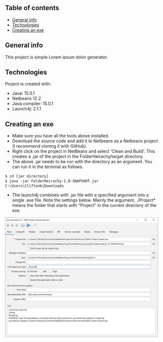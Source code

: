 ## Table of contents
* [General info](#general-info)
* [Technologies](#technologies)
* [Creating an exe](#creating-an-exe)

## General info
This project is simple Lorem ipsum dolor generator.
	
## Technologies
Project is created with:
* Java: 15.0.1
* Netbeans 12.2
* Java compiler: 15.0.1
* Launch4j: 2.1.1
	
## Creating an exe
* Make sure you have all the tools above installed.
* Download the source code and add it to Netbeans as a Netbeans project (I recommend cloning it with GitHub).
* Right click on the project in NetBeans and select 'Clean and Build'. This creates a .jar of the project in the FolderHeirachy/target directory.
* The above .jar needs to be run with the directory as an argument. You can run it in the terminal as follows.

```
$ cd [jar directory]
$ java -jar FolderHeirachy-1.0-SNAPSHOT.jar C:\Users\Cliftonb\Downloads
```

* The launch4j combines with .jar file with a specified argument into a single .exe file. Note the settings below. Mainly the argument, ./Project* means the folder that starts with "Project" in the current directory of the exe.

![Screenshot](Capture.PNG)
